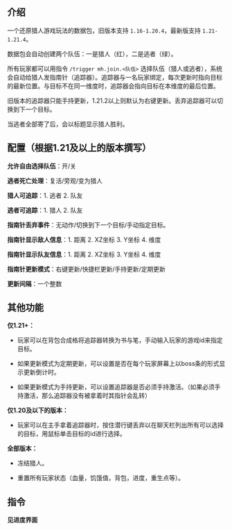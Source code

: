 ## 介绍

一个还原猎人游戏玩法的数据包，旧版本支持 `1.16-1.20.4`，最新版支持 `1.21-1.21.4`。

数据包会自动创建两个队伍：一是猎人（红），二是逃者（绿）。

所有玩家都可以用指令 `/trigger mh.join.<队伍>` 选择队伍（猎人或逃者），系统会自动给猎人发指南针（追踪器）。追踪器与一名玩家绑定，每次更新时指向目标的最新位置。与目标不在同一维度时，追踪器会指向目标在本维度的最后位置。

旧版本的追踪器只能手持更新，1.21.2以上则默认为右键更新。丢弃追踪器可以切换到下一个目标。

当逃者全部寄了后，会以标题显示猎人胜利。

## 配置（根据1.21及以上的版本撰写）

**允许自由选择队伍**：开/关

**逃者死亡处理**：复活/旁观/变为猎人

**猎人可追踪**：1. 逃者  2. 队友

**逃者可追踪**：1. 猎人  2. 队友

**指南针丢弃事件**：无动作/切换到下一个目标/手动指定目标。

**指南针显示敌人信息**：1. 距离  2. XZ坐标  3. Y坐标  4. 维度

**指南针显示队友信息**：1. 距离  2. XZ坐标  3. Y坐标  4. 维度

**指南针更新模式**：右键更新/快捷栏更新/手持更新/定期更新

**更新间隔**：一个整数

## 其他功能

**仅1.21+：**

- 玩家可以在背包合成格将追踪器转换为书与笔，手动输入玩家的游戏id来指定目标。

- 如果更新模式为定期更新，可以设置是否在每个玩家屏幕上以boss条的形式显示更新倒计时。

- 如果更新模式为手持更新，可以设置追踪器是否必须手持激活。（如果必须手持激活，那么追踪器没有被拿着时其指针会乱转）

**仅1.20及以下的版本：**

- 玩家可以在主手拿着追踪器时，按住潜行键丢弃以在聊天栏列出所有可以选择的目标，用鼠标单击目标的id进行选择。

**全部版本：**

- 冻结猎人。

- 重置所有玩家状态（血量，饥饿值，背包，进度，重生点等）。

## 指令

**见进度界面**

